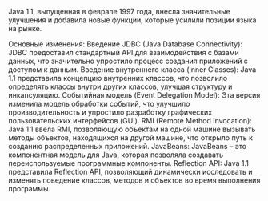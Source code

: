 Java 1.1, выпущенная в феврале 1997 года, внесла значительные улучшения и добавила новые функции, которые усилили позиции языка на рынке.

Основные изменения:
Введение JDBC (Java Database Connectivity): JDBC предоставил стандартный API для взаимодействия с базами данных, что значительно упростило процесс создания приложений с доступом к данным.
Введение внутреннего класса (Inner Classes): Java 1.1 представила концепцию внутренних классов, что позволило определять классы внутри других классов, улучшая структуру и инкапсуляцию.
Событийная модель (Event Delegation Model): Эта версия изменила модель обработки событий, что улучшило производительность и упростило разработку графических пользовательских интерфейсов (GUI).
RMI (Remote Method Invocation): Java 1.1 ввела RMI, позволяющую объектам на одной машине вызывать методы объектов, находящихся на другой машине, что открыло путь к созданию распределенных приложений.
JavaBeans: JavaBeans – это компонентная модель для Java, которая позволяла создавать переиспользуемые программные компоненты.
Reflection API: Java 1.1 представила Reflection API, позволяющий динамически исследовать и изменять поведение классов, методов и объектов во время выполнения программы.
